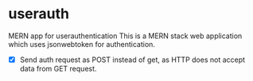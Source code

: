 # userauth
MERN app for userauthentication
This is a MERN stack web application which uses jsonwebtoken for authentication.

- [x] Send auth request as POST instead of get, as HTTP does not accept data from GET request.

